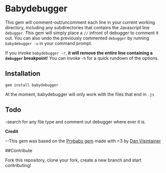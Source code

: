 # Babydebugger

This gem will comment-out/uncomment each line in your current working directory, including any subdirectories that contains the Javascript line  `debugger`. This gem will simply place a `//` infront of debugger to comment it out. You can also undo the previously commented `debugger` by running `babydebugger -u` in your command prompt.


If you invoke `babydebugger -r`, **it will remove the entire line containing a `debugger` breakpoint**!
You can invoke `-h` for a quick rundown of the options.

## Installation

 `gem install babydebugger`

At the moment, babydebugger will only work with the files that end in `.js`



## Todo

-search for any file type and comment out debugger where ever it is.


**Credit**

--This gem was based on the <a href="https://github.com/danvisintainer/prybaby">Prybaby gem</a> made with <3 by                  [Dan Visintainer](http://www.danvisintainer.com/)

##Contribute

Fork this repository, clone your fork, create a new branch and start contributing!
